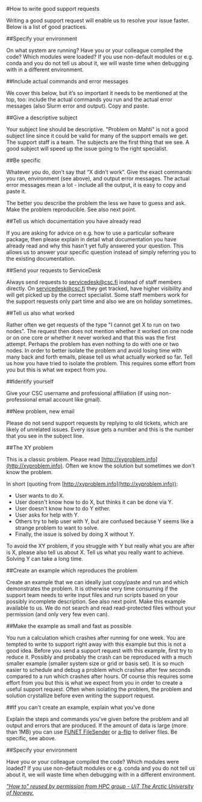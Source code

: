 #How to write good support requests

Writing a good support request will enable us to resolve your issue faster. Below is a list of good practices.

##Specify your environment

On what system are running? Have you or your colleague compiled the code? Which modules were loaded? If you use non-default modules or e.g. conda and you do not tell us about it, we will waste time when debugging with in a different environment.

##Include actual commands and error messages

We cover this below, but it’s so important it needs to be mentioned at the top, too: include the actual commands you run and the actual error messages (also Slurm error and output). Copy and paste.

##Give a descriptive subject

Your subject line should be descriptive. "Problem on Mahti" is not a good subject line since it could be valid for many of the support emails we get. The support staff is a team. The subjects are the first thing that we see. A good subject will speed up the issue going to the right specialist.

##Be specific

Whatever you do, don’t say that “X didn’t work”. Give the exact commands you ran, environment (see above), and output error messages. The actual error messages mean a lot - include all the output, it is easy to copy and paste it.

The better you describe the problem the less we have to guess and ask. Make the problem reproducible. See also next point.

##Tell us which documentation you have already read

If you are asking for advice on e.g. how to use a particular software package, then please explain in detail what documentation you have already read and why this hasn't yet fully answered your question. This allows us to answer your specific question instead of simply referring you to the existing documentation.

##Send your requests to ServiceDesk

Always send requests to [servicedesk@csc.fi](mailto:servicedesk@csc.fi) instead of staff members directly. On servicedesk@csc.fi they get tracked, have higher visibility and will get picked up by the correct specialist. Some staff members work for the support requests only part time and also we are on holiday sometimes.

##Tell us also what worked

Rather often we get requests of the type "I cannot get X to run on two nodes". The request then does not mention whether it worked on one node or on one core or whether it never worked and that this was the first attempt. Perhaps the problem has even nothing to do with one or two nodes. In order to better isolate the problem and avoid losing time with many back and forth emails, please tell us what actually worked so far. Tell us how you have tried to isolate the problem. This requires some effort from you but this is what we expect from you.

##Identify yourself

Give your CSC username and professional affiliation (if using non-professional email account like gmail).

##New problem, new email

Please do not send support requests by replying to old tickets, which are likely of unrelated issues. Every issue gets a number and this is the number that you see in the subject line.

##The XY problem

This is a classic problem. Please read [http://xyproblem.info](http://xyproblem.info). Often we know the solution but sometimes we don't know the problem.

In short (quoting from [http://xyproblem.info](http://xyproblem.info)):

*   User wants to do X.
*   User doesn't know how to do X, but thinks it can be done via Y.
*   User doesn't know how to do Y either.
*   User asks for help with Y.
*   Others try to help user with Y, but are confused because Y seems like a strange problem to want to solve.
*   Finally, the issue is solved by doing X without Y.

To avoid the XY problem, if you struggle with Y but really what you are after is X, please also tell us about X. Tell us what you really want to achieve. Solving Y can take a long time.

##Create an example which reproduces the problem

Create an example that we can ideally just copy/paste and run and which demonstrates the problem. It is otherwise very time consuming if the support team needs to write input files and run scripts based on your possibly incomplete description. See also next point. Make this example available to us. We do not search and read read-protected files without your permission (and only very few even can).

##Make the example as small and fast as possible

You run a calculation which crashes after running for one week. You are tempted to write to support right away with this example but this is not a good idea. Before you send a support request with this example, first try to reduce it. Possibly and probably the crash can be reproduced with a much smaller example (smaller system size or grid or basis set). It is so much easier to schedule and debug a problem which crashes after few seconds compared to a run which crashes after hours. Of course this requires some effort from you but this is what we expect from you in order to create a useful support request. Often when isolating the problem, the problem and solution crystallize before even writing the support request.

##If you can't create an example, explain what you've done

Explain the steps and commands you've given before the problem and all output and errors that are produced. If the amount of data is large (more than 1MB) you can use [FUNET FileSender](https://filesender.funet.fi/) or [a-flip](../data/Allas/using_allas/a_commands.md#a-flip) to deliver files. Be specific, see above.

##Specify your environment

Have you or your colleague compiled the code? Which modules were loaded? If you use non-default modules or e.g. conda and you do not tell us about it, we will waste time when debugging with in a different environment.

[_"How to" reused by permission from HPC group - UiT The Arctic University of Norway._](http://hpc.uit.no/en/latest/help/writing-support-requests.html)

